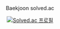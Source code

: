 <center>
Baekjoon solved.ac

[![Solved.ac
프로필](http://mazassumnida.wtf/api/generate_badge?boj=min225613)](https://solved.ac/min225613)
</center>
